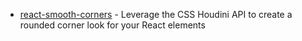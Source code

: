 - [react-smooth-corners](https://github.com/DJanoskova/react-smooth-corners) - Leverage the CSS Houdini API to create a rounded corner look for your React elements
